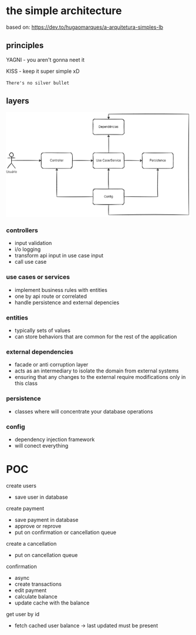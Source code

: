 # the simple architecture

based on: https://dev.to/hugaomarques/a-arquitetura-simples-lb

## principles

YAGNI - you aren't gonna neet it

KISS - keep it super simple xD

`There's no silver bullet`

## layers

![diagram image](./misc/diagram.png)

### controllers

- input validation
- i/o logging
- transform api input in use case input
- call use case

### use cases or services

- implement business rules with entities
- one by api route or correlated
- handle persistence and external depencies

### entities

- typically sets of values
- can store behaviors that are common for the rest of the application

### external dependencies

- facade or anti corruption layer
- acts as an intermediary to isolate the domain from external systems
- ensuring that any changes to the external require modifications only in this class

### persistence

- classes where will concentrate your database operations

### config

- dependency injection framework
- will conect everything

# POC

create users
  - save user in database

create payment
  - save payment in database
  - approve or reprove
  - put on confirmation or cancellation queue

create a cancellation
  - put on cancellation queue

confirmation
  - async
  - create transactions
  - edit payment
  - calculate balance
  - update cache with the balance

get user by id
  - fetch cached user balance -> last updated must be present

